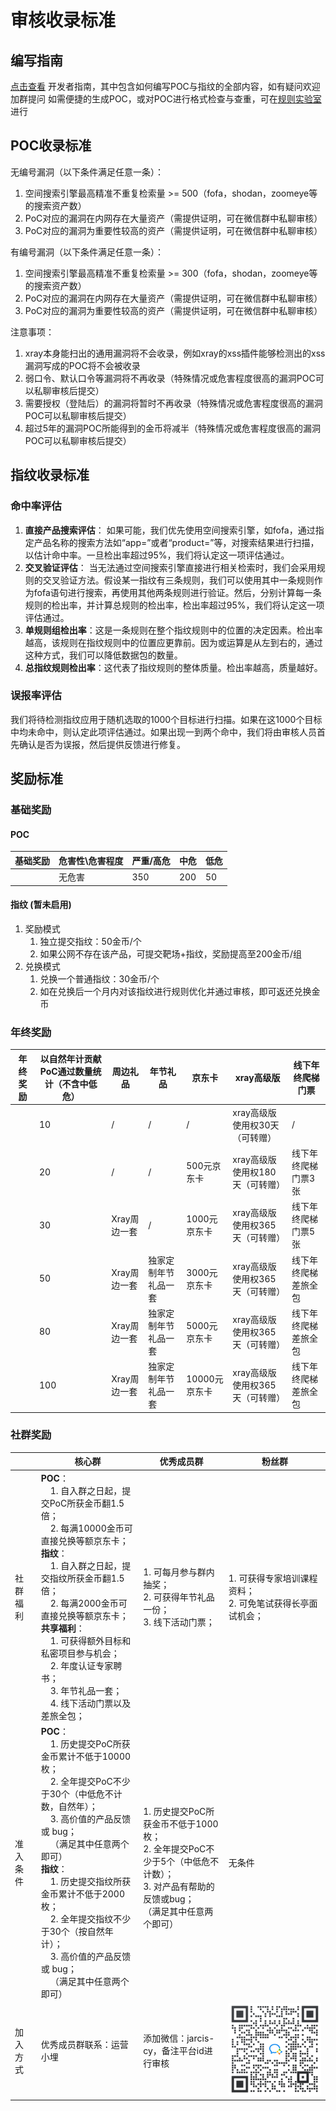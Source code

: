 # 审核收录标准
## **编写指南**
[点击查看](https://docs.xray.cool/#/guide/use) 开发者指南，其中包含如何编写POC与指纹的全部内容，如有疑问欢迎加群提问
如需便捷的生成POC，或对POC进行格式检查与查重，可在[规则实验室](https://poc.xray.cool/)进行

## **POC收录标准**
无编号漏洞（以下条件满足任意一条）：

1. 空间搜索引擎最高精准不重复检索量 >= 500（fofa，shodan，zoomeye等的搜索资产数）
2. PoC对应的漏洞在内网存在大量资产（需提供证明，可在微信群中私聊审核）
3. PoC对应的漏洞为重要性较高的资产（需提供证明，可在微信群中私聊审核）

有编号漏洞（以下条件满足任意一条）：

1. 空间搜索引擎最高精准不重复检索量 >= 300（fofa，shodan，zoomeye等的搜索资产数）
2. PoC对应的漏洞在内网存在大量资产（需提供证明，可在微信群中私聊审核）
3. PoC对应的漏洞为重要性较高的资产（需提供证明，可在微信群中私聊审核）

注意事项：

1. xray本身能扫出的通用漏洞将不会收录，例如xray的xss插件能够检测出的xss漏洞写成的POC将不会被收录
2. 弱口令、默认口令等漏洞将不再收录（特殊情况或危害程度很高的漏洞POC可以私聊审核后提交）
3. 需要授权（登陆后）的漏洞将暂时不再收录（特殊情况或危害程度很高的漏洞POC可以私聊审核后提交）
4. 超过5年的漏洞POC所能得到的金币将减半（特殊情况或危害程度很高的漏洞POC可以私聊审核后提交）

## 指纹收录标准
### 命中率评估

1.  **直接产品搜索评估**： 如果可能，我们优先使用空间搜索引擎，如fofa，通过指定产品名称的搜索方法如“app=”或者“product=”等，对搜索结果进行扫描，以估计命中率。一旦检出率超过95%，我们将认定这一项评估通过。
2.  **交叉验证评估**： 当无法通过空间搜索引擎直接进行相关检索时，我们会采用规则的交叉验证方法。假设某一指纹有三条规则，我们可以使用其中一条规则作为fofa语句进行搜索，再使用其他两条规则进行验证。然后，分别计算每一条规则的检出率，并计算总规则的检出率，检出率超过95%，我们将认定这一项评估通过。
1. **单规则组检出率**：这是一条规则在整个指纹规则中的位置的决定因素。检出率越高，该规则在指纹规则中的位置应更靠前。因为或运算是从左到右的，通过这种方式，我们可以降低数据包的数量。
2. **总指纹规则检出率**：这代表了指纹规则的整体质量。检出率越高，质量越好。

### 误报率评估

我们将待检测指纹应用于随机选取的1000个目标进行扫描。如果在这1000个目标中均未命中，则认定此项评估通过。如果出现一到两个命中，我们将由审核人员首先确认是否为误报，然后提供反馈进行修复。

## **奖励标准**
### 基础奖励
#### POC
| 基础奖励 | 危害性\\危害程度 | 严重/高危 | 中危  | 低危 |
|------|-----------|-------|-----|----|
|      | 无危害       | 350   | 200 | 50 |

#### 指纹 (暂未启用)

1. 奖励模式
    1. 独立提交指纹：50金币/个
    2. 如果公网不存在该产品，可提交靶场+指纹，奖励提高至200金币/组
2. 兑换模式
    1. 兑换一个普通指纹：30金币/个
    2. 如在兑换后一个月内对该指纹进行规则优化并通过审核，即可返还兑换金币

### 年终奖励
| 年终奖励 | 以自然年计贡献PoC通过数量统计（不含中低危） | 周边礼品     | 年节礼品       | 京东卡       | xray高级版             | 线下年终爬梯门票   |
|------|-------------------------|----------|------------|-----------|---------------------|------------|
|      | 10                      | /        | /          | /         | xray高级版使用权30天（可转赠）  | /          |
|      | 20                      | /        | /          | 500元京东卡   | xray高级版使用权180天（可转赠） | 线下年终爬梯门票3张 |
|      | 30                      | Xray周边一套 | /          | 1000元京东卡  | xray高级版使用权365天（可转赠） | 线下年终爬梯门票5张 |
|      | 50                      | Xray周边一套 | 独家定制年节礼品一套 | 3000元京东卡  | xray高级版使用权365天（可转赠） | 线下年终爬梯差旅全包 |
|      | 80                      | Xray周边一套 | 独家定制年节礼品一套 | 5000元京东卡  | xray高级版使用权365天（可转赠） | 线下年终爬梯差旅全包 |
|      | 100                     | Xray周边一套 | 独家定制年节礼品一套 | 10000元京东卡 | xray高级版使用权365天（可转赠） | 线下年终爬梯差旅全包 |

### 社群奖励
|      | 核心群                                                                                                                                                                                                                                                                                                                                                                                                                      | 优秀成员群                                                                                        | 粉丝群                                 |
|------|--------------------------------------------------------------------------------------------------------------------------------------------------------------------------------------------------------------------------------------------------------------------------------------------------------------------------------------------------------------------------------------------------------------------------|----------------------------------------------------------------------------------------------|-------------------------------------|
| 社群福利 | **POC**：<br>&nbsp;&nbsp;&nbsp;&nbsp;1. 自入群之日起，提交PoC所获金币翻1.5倍；<br>&nbsp;&nbsp;&nbsp;&nbsp;2. 每满10000金币可直接兑换等额京东卡；<br>**指纹**：<br>&nbsp;&nbsp;&nbsp;&nbsp;1. 自入群之日起，提交指纹所获金币翻1.5倍；<br>&nbsp;&nbsp;&nbsp;&nbsp;2. 每满2000金币可直接兑换等额京东卡；<br>**共享福利**：<br>&nbsp;&nbsp;&nbsp;&nbsp;1. 可获得额外目标和私密项目参与机会；<br>&nbsp;&nbsp;&nbsp;&nbsp;2. 年度认证专家聘书；<br>&nbsp;&nbsp;&nbsp;&nbsp;3. 年节礼品一套；<br>&nbsp;&nbsp;&nbsp;&nbsp;4. 线下活动门票以及差旅全包； | 1. 可每月参与群内抽奖；<br>2. 可获得年节礼品一份；<br>3. 线下活动门票；                                                 | 1. 可获得专家培训课程资料；<br>2. 可免笔试获得长亭面试机会； |
| 准入条件 | **POC**：<br>&nbsp;&nbsp;&nbsp;&nbsp;1. 历史提交PoC所获金币累计不低于10000枚；<br>&nbsp;&nbsp;&nbsp;&nbsp;2. 全年提交PoC不少于30个（中低危不计数，自然年）；<br>&nbsp;&nbsp;&nbsp;&nbsp;3. 高价值的产品反馈或 bug；<br>&nbsp;&nbsp;&nbsp;&nbsp;（满足其中任意两个即可）<br>**指纹**：<br>&nbsp;&nbsp;&nbsp;&nbsp;1. 历史提交指纹所获金币累计不低于2000枚；<br>&nbsp;&nbsp;&nbsp;&nbsp;2. 全年提交指纹不少于30个（按自然年计）；<br>&nbsp;&nbsp;&nbsp;&nbsp;3. 高价值的产品反馈或 bug；<br>&nbsp;&nbsp;&nbsp;&nbsp;（满足其中任意两个即可）      | <br>1. 历史提交PoC所获金币不低于1000枚；<br>2. 全年提交PoC不少于5个（中低危不计数）；<br>3. 对产品有帮助的反馈或bug；<br>（满足其中任意两个即可） | 无条件                                 |
| 加入方式 | 优秀成员群联系：运营小埋                                                                                                                                                                                                                                                                                                                                                                                                             | 添加微信：jarcis-cy，备注平台id进行审核                                                                    | ![](../assets/shequn.png)           |

